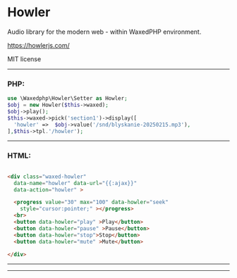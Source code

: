 # Howler

Audio library for the modern web - within WaxedPHP environment.

https://howlerjs.com/

MIT license

---
### PHP:

```php
use \Waxedphp\Howler\Setter as Howler;
$obj = new Howler($this->waxed);
$obj->play();
$this->waxed->pick('section1')->display([
  'howler' =>  $obj->value('/snd/blyskanie-20250215.mp3'),
],$this->tpl.'/howler');


```
---
### HTML:

```html

<div class="waxed-howler" 
  data-name="howler" data-url="{{:ajax}}"
  data-action="howler" >

  <progress value="30" max="100" data-howler="seek" 
    style="cursor:pointer;" ></progress>
  <br>
  <button data-howler="play" >Play</button>
  <button data-howler="pause" >Pause</button>
  <button data-howler="stop">Stop</button>
  <button data-howler="mute" >Mute</button>

</div>


```
---
---

